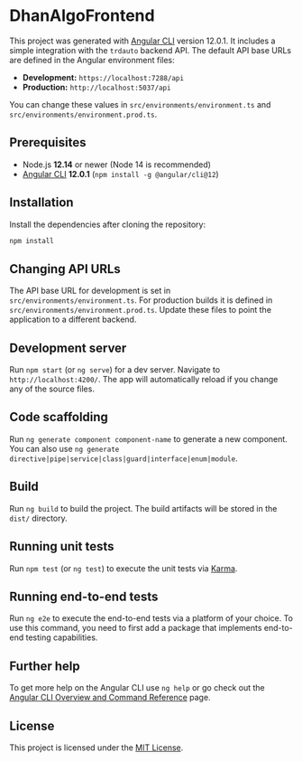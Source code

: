 # DhanAlgoFrontend

This project was generated with [Angular CLI](https://github.com/angular/angular-cli) version 12.0.1.
It includes a simple integration with the `trdauto` backend API. The default API
base URLs are defined in the Angular environment files:

- **Development:** `https://localhost:7288/api`
- **Production:** `http://localhost:5037/api`

You can change these values in
`src/environments/environment.ts` and
`src/environments/environment.prod.ts`.

## Prerequisites

- Node.js **12.14** or newer (Node 14 is recommended)
- [Angular CLI](https://angular.io/cli) **12.0.1** (`npm install -g @angular/cli@12`)

## Installation

Install the dependencies after cloning the repository:

```bash
npm install
```

## Changing API URLs

The API base URL for development is set in `src/environments/environment.ts`.
For production builds it is defined in `src/environments/environment.prod.ts`.
Update these files to point the application to a different backend.

## Development server

Run `npm start` (or `ng serve`) for a dev server. Navigate to `http://localhost:4200/`. The app will automatically reload if you change any of the source files.

## Code scaffolding

Run `ng generate component component-name` to generate a new component. You can also use `ng generate directive|pipe|service|class|guard|interface|enum|module`.

## Build

Run `ng build` to build the project. The build artifacts will be stored in the `dist/` directory.

## Running unit tests

Run `npm test` (or `ng test`) to execute the unit tests via [Karma](https://karma-runner.github.io).

## Running end-to-end tests

Run `ng e2e` to execute the end-to-end tests via a platform of your choice. To use this command, you need to first add a package that implements end-to-end testing capabilities.

## Further help

To get more help on the Angular CLI use `ng help` or go check out the [Angular CLI Overview and Command Reference](https://angular.io/cli) page.

## License

This project is licensed under the [MIT License](LICENSE).
